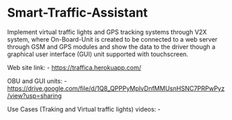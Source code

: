 # Smart-Traffic-Assistant
Implement virtual traffic lights and GPS tracking systems through V2X system, where On-Board-Unit is created to be connected to a web server through GSM and GPS modules and show the data to the driver though a graphical user interface (GUI) unit supported with touchscreen. 

Web site link: - https://traffica.herokuapp.com/

OBU and GUI units: - https://drive.google.com/file/d/1Q8_QPPPyMpIvDnfMMUsnHSNC7PRPwPyz/view?usp=sharing

Use Cases (Traking and Virtual traffic lights) videos: - 


